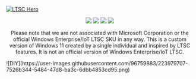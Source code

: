 [![LTSC Hero](https://user-images.githubusercontent.com/96759883/222968718-5dc0b967-4cd5-4e63-b74f-8c8d8da575a0.png)](https://github.com/LSX285/Windows11-LTSC/discussions/1)

<p align="center">
  <a href="https://github.com/LSX285/Windows11-LTSC/releases/latest"><img src="https://user-images.githubusercontent.com/96759883/222765797-b5915930-2953-4729-bbb2-a480af8ce2b1.png" /></a>
  <a href="https://github.com/LSX285/Windows11-LTSC/releases/tag/INSIDER"><img src="https://user-images.githubusercontent.com/96759883/222765789-27409f66-d2a4-42cb-8ba3-add8c0692dec.png" /></a>
  <a href="https://github.com/LSX285/Windows11-LTSC/releases/tag/SERVER"><img src="https://user-images.githubusercontent.com/96759883/222765794-307c28df-74b4-4690-8350-669b0c2b7581.png" /></a>
  <a href="https://github.com/LSX285/Windows11-LTSC/releases/download/v1.1.1/LTSC-Builder.zip"><img src="https://user-images.githubusercontent.com/96759883/223979707-7526b344-5484-47d8-ba3c-6dbb4853cd95.png" /></a>
</p>

<p align="center">
Please note that we are not associated with Microsoft Corporation or the official Windows Enterprise/IoT LTSC SKU in any way. This is a custom version of Windows 11 created by a single individual and inspired by LTSC features. It is not an official version of Windows Enterprise/IoT LTSC.

</p>
![DIY](https://user-images.githubusercontent.com/96759883/223979707-7526b344-5484-47d8-ba3c-6dbb4853cd95.png)
